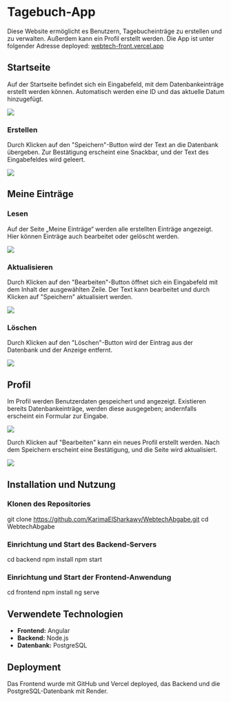 # Tagebuch-App

Diese Website ermöglicht es Benutzern, Tagebucheinträge zu erstellen und zu verwalten. Außerdem kann ein Profil erstellt werden. Die App ist unter folgender Adresse deployed: [webtech-front.vercel.app](https://webtech-front.vercel.app)

## Startseite

Auf der Startseite befindet sich ein Eingabefeld, mit dem Datenbankeinträge erstellt werden können. Automatisch werden eine ID und das aktuelle Datum hinzugefügt.

![](https://github.com/KarimaElSharkawy/WebtechAbgabe/assets/92715986/f85d4770-d5c4-4918-b8ce-02c12de54f26)

### Erstellen

Durch Klicken auf den "Speichern"-Button wird der Text an die Datenbank übergeben. Zur Bestätigung erscheint eine Snackbar, und der Text des Eingabefeldes wird geleert.

![](https://github.com/KarimaElSharkawy/WebtechAbgabe/assets/92715986/832ec45d-2ddc-46fe-aa62-d65b6f9eeb7f)

## Meine Einträge

### Lesen

Auf der Seite „Meine Einträge“ werden alle erstellten Einträge angezeigt. Hier können Einträge auch bearbeitet oder gelöscht werden.

![](https://github.com/KarimaElSharkawy/WebtechAbgabe/assets/92715986/63a52e31-3b98-4c9b-a2ec-f5bc6be6f7ce)

### Aktualisieren

Durch Klicken auf den "Bearbeiten"-Button öffnet sich ein Eingabefeld mit dem Inhalt der ausgewählten Zeile. Der Text kann bearbeitet und durch Klicken auf "Speichern" aktualisiert werden.

![](https://github.com/KarimaElSharkawy/WebtechAbgabe/assets/92715986/8f29cd95-0f80-41b5-b127-62cf6a350252)

### Löschen

Durch Klicken auf den "Löschen"-Button wird der Eintrag aus der Datenbank und der Anzeige entfernt.

![](https://github.com/KarimaElSharkawy/WebtechAbgabe/assets/92715986/afc8bf62-6ea2-4e26-b84c-4f22797337a1)

## Profil

Im Profil werden Benutzerdaten gespeichert und angezeigt. Existieren bereits Datenbankeinträge, werden diese ausgegeben; andernfalls erscheint ein Formular zur Eingabe.

![](https://github.com/KarimaElSharkawy/WebtechAbgabe/assets/92715986/3dbf3200-9731-45e9-a4f3-5e7c4828a553)

Durch Klicken auf "Bearbeiten" kann ein neues Profil erstellt werden. Nach dem Speichern erscheint eine Bestätigung, und die Seite wird aktualisiert.

![](https://github.com/KarimaElSharkawy/WebtechAbgabe/assets/92715986/282261fe-1f88-4149-a6cc-6b4ecfa416d1)

## Installation und Nutzung

### Klonen des Repositories

git clone https://github.com/KarimaElSharkawy/WebtechAbgabe.git
cd WebtechAbgabe


### Einrichtung und Start des Backend-Servers

cd backend
npm install
npm start


### Einrichtung und Start der Frontend-Anwendung

cd frontend
npm install
ng serve


## Verwendete Technologien

- **Frontend:** Angular
- **Backend:** Node.js
- **Datenbank:** PostgreSQL

## Deployment

Das Frontend wurde mit GitHub und Vercel deployed, das Backend und die PostgreSQL-Datenbank mit Render.
